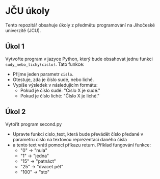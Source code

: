 
# JČU úkoly 

Tento repozitář obsahuje úkoly z předmětu programování na Jihočeské univerzitě (JCU).

## Úkol 1

Vytvořte program v jazyce Python, který bude obsahovat jednu funkci `sudy_nebo_lichy(cislo)`. Tato funkce:
- Přijme jeden parametr `cislo`.
- Otestuje, zda je číslo sudé, nebo liché.
- Vypíše výsledek v následujícím formátu:
  - Pokud je číslo sudé: "Číslo X je sudé."
  - Pokud je číslo liché: "Číslo X je liché."

## Úkol 2 

Vytořit program second.py
- Upravte funkci cislo_text, která bude převádět číslo předané v parametru cislo na textovou reprezentaci daného čísla 
- a tento text vrátí pomocí příkazu return. Příklad fungování funkce:
  - "0" -> "nula"
  - "1" -> "jedna"
  - "15" -> "patnáct"
  - "25" -> "dvacet pět"
  - "100" -> "sto"
     
